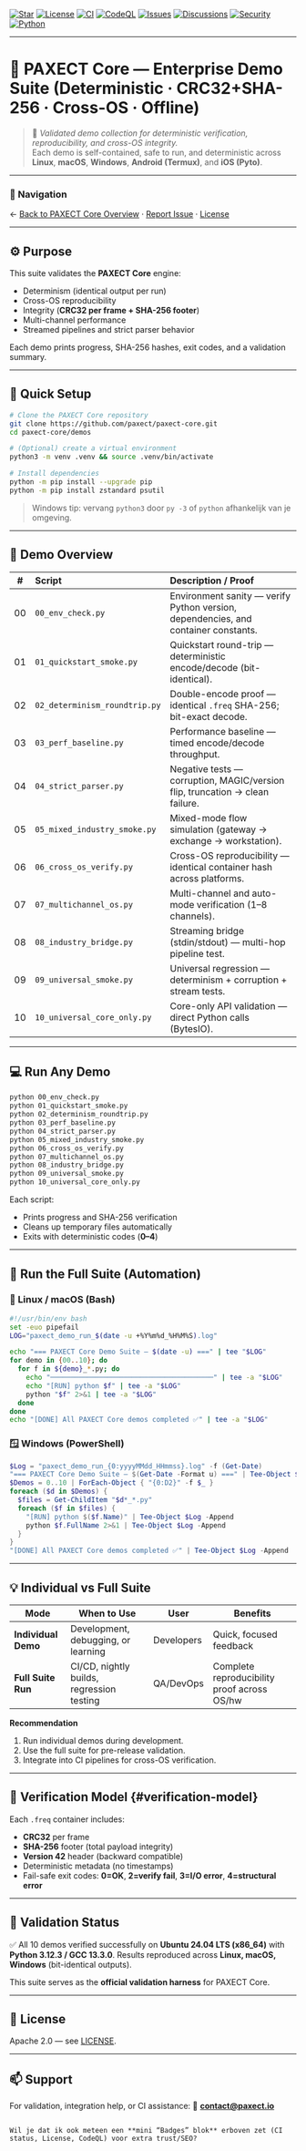 [![Star](https://img.shields.io/badge/⭐%20Star-this%20repo-orange)](../../stargazers)
[![License](https://img.shields.io/badge/License-Apache_2.0-blue.svg)](../LICENSE)
[![CI](https://img.shields.io/badge/CI-passing-brightgreen.svg)](../../actions)
[![CodeQL](https://img.shields.io/badge/CodeQL-active-lightgrey.svg)](../../actions)
[![Issues](https://img.shields.io/badge/Issues-open-blue)](../../issues)
[![Discussions](https://img.shields.io/badge/Discuss-join-blue)](../../discussions)
[![Security](https://img.shields.io/badge/Security-responsible%20disclosure-informational)](../SECURITY.md)
[![Python](https://img.shields.io/badge/Python-3.12+-informational)](#)

---
# 🧠 PAXECT Core — Enterprise Demo Suite (Deterministic · CRC32+SHA-256 · Cross-OS · Offline)

> 💬 *Validated demo collection for deterministic verification, reproducibility, and cross-OS integrity.*  
> Each demo is self-contained, safe to run, and deterministic across **Linux**, **macOS**, **Windows**, **Android (Termux)**, and **iOS (Pyto)**.

---

### 🔗 Navigation
← [Back to PAXECT Core Overview](../README.md) · [Report Issue](https://github.com/paxect/paxect-core/issues) · [License](../LICENSE)

---

## ⚙️ Purpose
This suite validates the **PAXECT Core** engine:

- Determinism (identical output per run)
- Cross-OS reproducibility
- Integrity (**CRC32 per frame + SHA-256 footer**)
- Multi-channel performance
- Streamed pipelines and strict parser behavior

Each demo prints progress, SHA-256 hashes, exit codes, and a validation summary.

---

## 🚀 Quick Setup

```bash
# Clone the PAXECT Core repository
git clone https://github.com/paxect/paxect-core.git
cd paxect-core/demos

# (Optional) create a virtual environment
python3 -m venv .venv && source .venv/bin/activate

# Install dependencies
python -m pip install --upgrade pip
python -m pip install zstandard psutil
````

> Windows tip: vervang `python3` door `py -3` of `python` afhankelijk van je omgeving.

---

## 🧩 Demo Overview

|  #  | Script                        | Description / Proof                                                                |
| :-: | :---------------------------- | :--------------------------------------------------------------------------------- |
|  00 | `00_env_check.py`             | Environment sanity — verify Python version, dependencies, and container constants. |
|  01 | `01_quickstart_smoke.py`      | Quickstart round-trip — deterministic encode/decode (bit-identical).               |
|  02 | `02_determinism_roundtrip.py` | Double-encode proof — identical `.freq` SHA-256; bit-exact decode.                 |
|  03 | `03_perf_baseline.py`         | Performance baseline — timed encode/decode throughput.                             |
|  04 | `04_strict_parser.py`         | Negative tests — corruption, MAGIC/version flip, truncation → clean failure.       |
|  05 | `05_mixed_industry_smoke.py`  | Mixed-mode flow simulation (gateway → exchange → workstation).                     |
|  06 | `06_cross_os_verify.py`       | Cross-OS reproducibility — identical container hash across platforms.              |
|  07 | `07_multichannel_os.py`       | Multi-channel and auto-mode verification (1–8 channels).                           |
|  08 | `08_industry_bridge.py`       | Streaming bridge (stdin/stdout) — multi-hop pipeline test.                         |
|  09 | `09_universal_smoke.py`       | Universal regression — determinism + corruption + stream tests.                    |
|  10 | `10_universal_core_only.py`   | Core-only API validation — direct Python calls (BytesIO).                          |

---

## 💻 Run Any Demo

```bash
python 00_env_check.py
python 01_quickstart_smoke.py
python 02_determinism_roundtrip.py
python 03_perf_baseline.py
python 04_strict_parser.py
python 05_mixed_industry_smoke.py
python 06_cross_os_verify.py
python 07_multichannel_os.py
python 08_industry_bridge.py
python 09_universal_smoke.py
python 10_universal_core_only.py
```

Each script:

* Prints progress and SHA-256 verification
* Cleans up temporary files automatically
* Exits with deterministic codes (**0–4**)

---

## 🧱 Run the Full Suite (Automation)

### 🐧 Linux / macOS (Bash)

```bash
#!/usr/bin/env bash
set -euo pipefail
LOG="paxect_demo_run_$(date -u +%Y%m%d_%H%M%S).log"

echo "=== PAXECT Core Demo Suite — $(date -u) ===" | tee "$LOG"
for demo in {00..10}; do
  for f in ${demo}_*.py; do
    echo "────────────────────────────────────────" | tee -a "$LOG"
    echo "[RUN] python $f" | tee -a "$LOG"
    python "$f" 2>&1 | tee -a "$LOG"
  done
done
echo "[DONE] All PAXECT Core demos completed ✅" | tee -a "$LOG"
```

### 🪟 Windows (PowerShell)

```powershell
$Log = "paxect_demo_run_{0:yyyyMMdd_HHmmss}.log" -f (Get-Date)
"=== PAXECT Core Demo Suite — $(Get-Date -Format u) ===" | Tee-Object $Log
$Demos = 0..10 | ForEach-Object { "{0:D2}" -f $_ }
foreach ($d in $Demos) {
  $files = Get-ChildItem "$d*_*.py"
  foreach ($f in $files) {
    "[RUN] python $($f.Name)" | Tee-Object $Log -Append
    python $f.FullName 2>&1 | Tee-Object $Log -Append
  }
}
"[DONE] All PAXECT Core demos completed ✅" | Tee-Object $Log -Append
```

---

## 💡 Individual vs Full Suite

| Mode                | When to Use                               | User       | Benefits                                    |
| ------------------- | ----------------------------------------- | ---------- | ------------------------------------------- |
| **Individual Demo** | Development, debugging, or learning       | Developers | Quick, focused feedback                     |
| **Full Suite Run**  | CI/CD, nightly builds, regression testing | QA/DevOps  | Complete reproducibility proof across OS/hw |

**Recommendation**

1. Run individual demos during development.
2. Use the full suite for pre-release validation.
3. Integrate into CI pipelines for cross-OS verification.

---

## 🧾 Verification Model {#verification-model}

Each `.freq` container includes:

* **CRC32** per frame
* **SHA-256** footer (total payload integrity)
* **Version 42** header (backward compatible)
* Deterministic metadata (no timestamps)
* Fail-safe exit codes: **0=OK**, **2=verify fail**, **3=I/O error**, **4=structural error**

---

## 🏁 Validation Status

✅ All 10 demos verified successfully on **Ubuntu 24.04 LTS (x86_64)** with **Python 3.12.3 / GCC 13.3.0**.
Results reproduced across **Linux, macOS, Windows** (bit-identical outputs).

This suite serves as the **official validation harness** for PAXECT Core.

---

## 📜 License

Apache 2.0 — see [LICENSE](../LICENSE).

---

## 📫 Support

For validation, integration help, or CI assistance:
📧 **[contact@paxect.io](mailto:contact@paxect.io)**

```

Wil je dat ik ook meteen een **mini “Badges” blok** erboven zet (CI status, License, CodeQL) voor extra trust/SEO?
```


